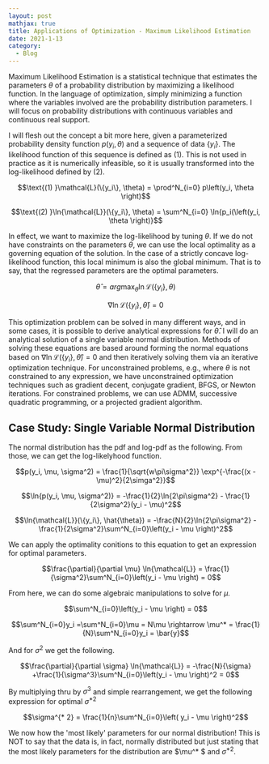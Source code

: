 ```yaml
---
layout: post
mathjax: true
title: Applications of Optimization - Maximum Likelihood Estimation
date: 2021-1-13
category:
  - Blog
---
```


Maximum Likelihood Estimation is a statistical technique that estimates the parameters $\theta$ of a probability distribution by maximizing a likelihood function. In the language of optimization, simply minimizing a function where the variables involved are the probability distribution parameters. I will focus on probability distributions with continuous variables and continuous real support. 

I will flesh out the concept a bit more here, given a parameterized probability density function $p(y_i, \theta)$ and a sequence of data $\{y_i\}$. The likelihood function of this sequence is defined as (1). This is not used in practice as it is numerically infeasible, so it is usually transformed into the log-likelihood defined by (2). 

$$\text{(1)  }\mathcal{L}(\{y_i\}, \theta) = \prod^N_{i=0} p\left(y_i, \theta \right)$$

$$\text{(2)  }\ln{\mathcal{L}}(\{y_i\}, \theta) = \sum^N_{i=0} \ln{p_i(\left(y_i, \theta \right)}$$

In effect, we want to maximize the log-likelihood by tuning $\theta$. If we do not have constraints on the parameters $\theta$, we can use the local optimality as a governing equation of the solution. In the case of a strictly concave log-likelihood function, this local minimum is also the global minimum. That is to say, that the regressed parameters are the optimal parameters.

$$\hat{\theta} = arg \max_{\theta} \ln{\mathcal{L}}(\{y_i\}, \theta)$$

$$\nabla \ln{\mathcal{L}}(\{y_i\}, \hat{\theta}) = 0$$

This optimization problem can be solved in many different ways, and in some cases, it is possible to derive analytical expressions for $\hat{\theta}$. I will do an analytical solution of a single variable normal distribution. Methods of solving these equations are based around forming the normal equations based on $\nabla \ln{\mathcal{L}}(\{y_i\}, \hat{\theta}) = 0$ and then iteratively solving them via an iterative optimization technique. For unconstrained problems, e.g., where $\theta$ is not constrained to any expression, we have unconstrained optimization techniques such as gradient decent, conjugate gradient, BFGS, or Newton iterations. For constrained problems, we can use ADMM, successive quadratic programming, or a projected gradient algorithm.

## Case Study: Single Variable Normal Distribution

The normal distribution has the pdf and log-pdf as the following. From those, we can get the log-likelyhood function.

$$p(y_i, \mu, \sigma^2) = \frac{1}{\sqrt{w\pi\sigma^2}} \exp^{-\frac{(x - \mu)^2}{2\simga^2}}$$

$$\ln{p(y_i, \mu, \sigma^2)} = -\frac{1}{2}\ln{2\pi\sigma^2} - \frac{1}{2\sigma^2}(y_i - \mu)^2$$

$$\ln{\mathcal{L}}(\{y_i\}, \hat{\theta}) = -\frac{N}{2}\ln{2\pi\sigma^2} - \frac{1}{2\sigma^2}\sum^N_{i=0}\left(y_i - \mu \right)^2$$

We can apply the optimality conitions to this equation to get an expression for optimal parameters. 

$$\frac{\partial}{\partial \mu} \ln{\mathcal{L}} = \frac{1}{\sigma^2}\sum^N_{i=0}\left(y_i - \mu \right) = 0$$

From here, we can do some algebraic manipulations to solve for $\mu$.

$$\sum^N_{i=0}\left(y_i - \mu \right) = 0$$

$$\sum^N_{i=0}y_i =\sum^N_{i=0}\mu = N\mu \rightarrow \mu^* = \frac{1}{N}\sum^N_{i=0}y_i = \bar{y}$$

And for $\sigma^2$ we get the following.

$$\frac{\partial}{\partial \sigma} \ln{\mathcal{L}} = -\frac{N}{\sigma} +\frac{1}{\sigma^3}\sum^N_{i=0}\left(y_i - \mu \right)^2 = 0$$

By multiplying thru by $\sigma^3$ and simple rearrangement, we get the following expression for optimal $\sigma^{* 2}$

$$\sigma^{* 2} = \frac{1}{n}\sum^N_{i=0}\left( y_i - \mu \right)^2$$

We now how the 'most likely' parameters for our normal distribution! This is NOT to say that the data is, in fact, normally distributed but just stating that the most likely parameters for the distribution are $\mu^* $ and $\sigma^{* 2}$.



